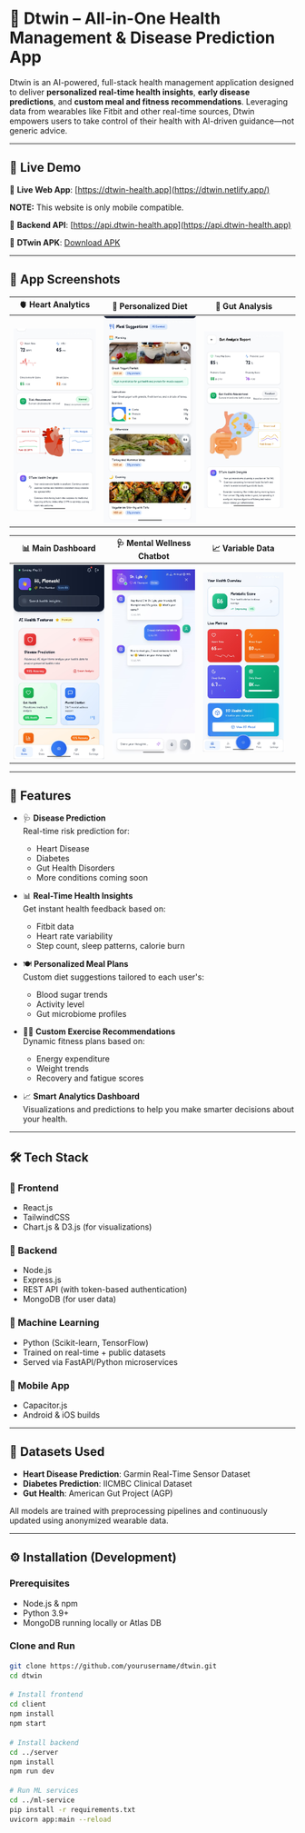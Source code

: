 # 🧠 Dtwin – All-in-One Health Management & Disease Prediction App

Dtwin is an AI-powered, full-stack health management application designed to deliver **personalized real-time health insights**, **early disease predictions**, and **custom meal and fitness recommendations**. Leveraging data from wearables like Fitbit and other real-time sources, Dtwin empowers users to take control of their health with AI-driven guidance—not generic advice.

---

## 🚀 Live Demo

🔗 **Live Web App**: [https://dtwin-health.app](https://dtwin.netlify.app/)

**NOTE:** This website is only mobile compatible.

🔗 **Backend API**: [https://api.dtwin-health.app](https://api.dtwin-health.app)

🔗 **DTwin APK**: [Download APK](https://drive.google.com/file/d/1lcvgrF0WuAXMbseI71wi1fbvrDyDSP5v/view?usp=sharing)

---

## 📸 App Screenshots


| 🫀 Heart Analytics | 🤖 Personalized Diet | 🔎 Gut Analysis |   |
|:---------------:|:----------------:|:----------------------:|:-:|
| ![](./public/screenshots/5.jpg) | ![](./public/screenshots/10.jpg) | ![](./public/screenshots/6.jpg) |

| 📊 Main Dashboard | 🩺 Mental Wellness Chatbot | 📈 Variable Data |   |
|:---------------:|:----------------:|:----------------------:|:-:|
| ![](./public/screenshots/9.jpg) | ![](./public/screenshots/3.jpg) | ![](./public/screenshots/7.jpg) |   |

---

## 🧬 Features

- 🩺 **Disease Prediction**  
  Real-time risk prediction for:
  - Heart Disease
  - Diabetes
  - Gut Health Disorders
  - More conditions coming soon

- 📊 **Real-Time Health Insights**  
  Get instant health feedback based on:
  - Fitbit data
  - Heart rate variability
  - Step count, sleep patterns, calorie burn

- 🍽️ **Personalized Meal Plans**  
  Custom diet suggestions tailored to each user's:
  - Blood sugar trends
  - Activity level
  - Gut microbiome profiles

- 🏃‍♂️ **Custom Exercise Recommendations**  
  Dynamic fitness plans based on:
  - Energy expenditure
  - Weight trends
  - Recovery and fatigue scores

- 📈 **Smart Analytics Dashboard**  
  Visualizations and predictions to help you make smarter decisions about your health.

---

## 🛠️ Tech Stack

### 🔷 Frontend
- React.js
- TailwindCSS
- Chart.js & D3.js (for visualizations)

### 🔶 Backend
- Node.js
- Express.js
- REST API (with token-based authentication)
- MongoDB (for user data)

### 🧪 Machine Learning
- Python (Scikit-learn, TensorFlow)
- Trained on real-time + public datasets
- Served via FastAPI/Python microservices

### 📱 Mobile App
- Capacitor.js
- Android & iOS builds

---

## 📂 Datasets Used

- **Heart Disease Prediction**: Garmin Real-Time Sensor Dataset  
- **Diabetes Prediction**: IICMBC Clinical Dataset  
- **Gut Health**: American Gut Project (AGP)

All models are trained with preprocessing pipelines and continuously updated using anonymized wearable data.

---

## ⚙️ Installation (Development)

### Prerequisites
- Node.js & npm
- Python 3.9+
- MongoDB running locally or Atlas DB

### Clone and Run

```bash
git clone https://github.com/yourusername/dtwin.git
cd dtwin

# Install frontend
cd client
npm install
npm start

# Install backend
cd ../server
npm install
npm run dev

# Run ML services
cd ../ml-service
pip install -r requirements.txt
uvicorn app:main --reload
